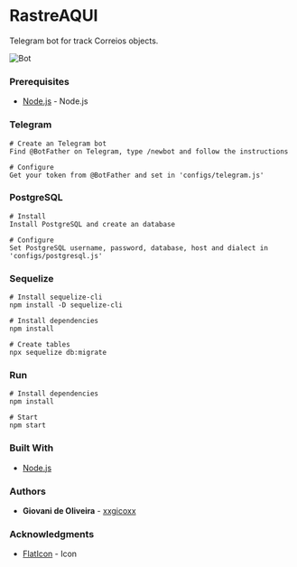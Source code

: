 # RastreAQUI
Telegram bot for track Correios objects.

![Bot](https://i.imgur.com/ZefbpI0.png)

### Prerequisites
* [Node.js](https://nodejs.org/en/) - Node.js

### Telegram
````
# Create an Telegram bot
Find @BotFather on Telegram, type /newbot and follow the instructions

# Configure
Get your token from @BotFather and set in 'configs/telegram.js'
````

### PostgreSQL
````
# Install
Install PostgreSQL and create an database

# Configure
Set PostgreSQL username, password, database, host and dialect in 'configs/postgresql.js'
````

### Sequelize
````
# Install sequelize-cli
npm install -D sequelize-cli

# Install dependencies
npm install

# Create tables
npx sequelize db:migrate
````

### Run
````
# Install dependencies
npm install

# Start
npm start
````

### Built With
* [Node.js](https://nodejs.org/en/)

### Authors
* **Giovani de Oliveira** - [xxgicoxx](https://github.com/xxgicoxx)

### Acknowledgments
* [FlatIcon](https://www.flaticon.com/) - Icon